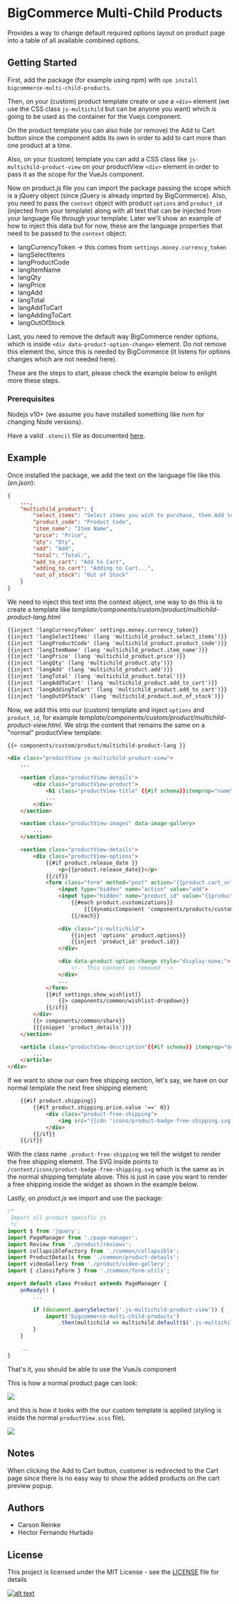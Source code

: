 # BigCommerce Multi-Child Products

Provides a way to change default required options layout on product page into a table of all available combined options.

## Getting Started

First, add the package (for example using npm) with `npm install bigcommerce-multi-child-products`.

Then, on your (custom) product template create or use a `<div>` element (we use the CSS class `js-multichild` but can be anyone you want) which is going to be used as the container for the Vuejs component.

On the product template you can also hide (or remove) the Add to Cart button since the component adds its own in order to add to cart more than one product at a time.

Also, on your (custom) template you can add a CSS class like `js-multichild-product-view` on your productView `<div>` element in order to pass it as the scope for the VueJs component.

Now on product.js file you can import the package passing the scope which is a jQuery object (since jQuery is already imprted by BigCommerce). Also, you need to pass the `context` object with product `options` and `product_id` (injected from your template) along with all text that can be injected from your language file through your template. Later we'll show an example of how to inject this data but for now, these are the language properties that need to be passed to the `context` object:

- langCurrencyToken -> this comes from `settings.money.currency_token`
- langSelectItems
- langProductCode
- langItemName
- langQty
- langPrice
- langAdd
- langTotal
- langAddToCart
- langAddingToCart
- langOutOfStock

Last, you need to remove the default way BigCommerce render options, which is inside `<div data-product-option-change>` element. Do not remove this element tho, since this is needed by BigCommerce (it listens for options changes which are not needed here).

These are the steps to start, please check the example below to enlight more these steps.

### Prerequisites

Nodejs v10+ (we assume you have installed something like nvm for changing Node versions).

Have a valid `.stencil` file as documented [here](https://developer.bigcommerce.com/stencil-docs/getting-started/running-stencil-locally/authorizing-and-initializing).

## Example

Once installed the package, we add the text on the language file like this (_en.json_):

```json
{
    ...,
    "multichild_product": {
        "select_items": "Select items you wish to purchase, then Add to Cart:",
        "product_code": "Product Code",
        "item_name": "Item Name",
        "price": "Price",
        "qty": "Qty",
        "add": "Add",
        "total": "Total:",
        "add_to_cart": "Add to Cart",
        "adding_to_cart": "Adding to Cart...",
        "out_of_stock": "Out of Stock"
    }
}
```

We need to inject this text into the context object, one way to do this is to create a template like _template/components/custom/product/multichild-product-lang.html_

```html
{{inject 'langCurrencyToken' settings.money.currency_token}}
{{inject 'langSelectItems' (lang 'multichild_product.select_items')}}
{{inject 'langProductCode' (lang 'multichild_product.product_code')}}
{{inject 'langItemName' (lang 'multichild_product.item_name')}}
{{inject 'langPrice' (lang 'multichild_product.price')}}
{{inject 'langQty' (lang 'multichild_product.qty')}}
{{inject 'langAdd' (lang 'multichild_product.add')}}
{{inject 'langTotal' (lang 'multichild_product.total')}}
{{inject 'langAddToCart' (lang 'multichild_product.add_to_cart')}}
{{inject 'langAddingToCart' (lang 'multichild_product.add_to_cart')}}
{{inject 'langOutOfStock' (lang 'multichild_product.out_of_stock')}}
```

Now, we add this into our (custom) template and inject `options` and `product_id`, for example _template/components/custom/product/multichild-product-view.html_. We strip the content that remains the same on a "normal" productView template:

```html
{{> components/custom/product/multichild-product-lang }}

<div class="productView js-multichild-product-view">
    ...

    <section class="productView-details">
        <div class="productView-product">
            <h1 class="productView-title" {{#if schema}}itemprop="name"{{/if}}>Test view {{product.title}}</h1>
            ...
        </div>
    </section>

    <section class="productView-images" data-image-gallery>
        ...
    </section>

    <section class="productView-details">
        <div class="productView-options">
            {{#if product.release_date }}
                <p>{{product.release_date}}</p>
            {{/if}}
            <form class="form" method="post" action="{{product.cart_url}}" enctype="multipart/form-data" data-cart-item-add>
                <input type="hidden" name="action" value="add">
                <input type="hidden" name="product_id" value="{{product.id}}"/>
                    {{#each product.customizations}}
                        {{{dynamicComponent 'components/products/customizations'}}}
                    {{/each}}

                <div class="js-multichild">
                    {{inject 'options' product.options}}
                    {{inject 'product_id' product.id}}
                </div>

                <div data-product-option-change style="display:none;">
                    <!-- This content is removed -->
                </div>
                ...
            </form>
            {{#if settings.show_wishlist}}
                {{> components/common/wishlist-dropdown}}
            {{/if}}
        </div>
        {{> components/common/share}}
        {{{snippet 'product_details'}}}
    </section>

    <article class="productView-description"{{#if schema}} itemprop="description"{{/if}}>
        ...
    </article>
</div>
```

If we want to show our own free shipping section, let's say, we have on our normal template the next free shipping element:

```html
    {{#if product.shipping}}
        {{#if product.shipping.price.value '==' 0}}
            <div class="product-free-shipping">
                <img src="{{cdn 'icons/product-badge-free-shipping.svg'}}" alt="{{lang 'products.shipping_free'}}" class="product-free-shipping-badge">
            </div>
        {{/if}}
    {{/if}}
```

With the class name `.product-free-shipping` we tell the widget to render the free shipping element. The SVG inside points to `/content/icons/product-badge-free-shipping.svg` which is the same as in the normal shipping template above. This is just in case you want to render a free shipping inside the widget as shown in the example below.

Lastly, on _product.js_ we import and use the package:

```javascript
/*
 Import all product specific js
 */
import $ from 'jquery';
import PageManager from './page-manager';
import Review from './product/reviews';
import collapsibleFactory from './common/collapsible';
import ProductDetails from './common/product-details';
import videoGallery from './product/video-gallery';
import { classifyForm } from './common/form-utils';

export default class Product extends PageManager {
    onReady() {
        ...

        if (document.querySelector('.js-multichild-product-view')) {
            import('bigcommerce-multi-child-products')
                .then(multichild => multichild.default($('.js-multichild-product-view'), this.context));
        }
    }

    ...
}
```

That's it, you should be able to use the VueJs component

This is how a normal product page can look:

![](/assets/normal-product-page/jpg)

and this is how it looks with the our custom template is applied (styling is inside the normal `productView.scss` file).

![](/assets/multichild-product-page/jpg)

## Notes

When clicking the Add to Cart button, customer is redirected to the Cart page since there is no easy way to show the added products on the cart preview popup.

## Authors
* Carson Reinke
* Hector Fernando Hurtado

## License

This project is licensed under the MIT License - see the [LICENSE](LICENSE) file for details

[![alt text](/assets/brandlabs.png)](http://www.brandlabs.us/?utm_source=gitlab&utm_medium=technology_referral&utm_campaign=brandlabs-bigcommerce-sitewide-banners)
